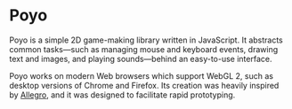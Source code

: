 # Poyo

Poyo is a simple 2D game-making library written in JavaScript. It abstracts common tasks—such as managing mouse and keyboard events, drawing text and images, and playing sounds—behind an easy-to-use interface.

Poyo works on modern Web browsers which support WebGL 2, such as desktop versions of Chrome and Firefox. Its creation was heavily inspired by [Allegro](https://github.com/liballeg/allegro5), and it was designed to facilitate rapid prototyping.
